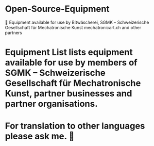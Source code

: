 # Open-Source-Equipment
🙂 Equipment available for use by Bitwäscherei, SGMK – Schweizerische Gesellschaft für Mechatronische Kunst mechatronicart.ch and other partners

# Equipment List lists equipment available for use by members of SGMK – Schweizerische Gesellschaft für Mechatronische Kunst, partner businesses and partner organisations.

# For translation to other languages please ask me. 🙂
